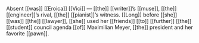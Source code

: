 Absent [[was]] [[Eroica]] [[Vici]] — [[the]] [[writer]]’s [[muse]], [[the]] [[engineer]]’s rival, [[the]] [[pianist]]’s witness. [[Long]] before [[she]] [[was]] [[the]] [[lawyer]], [[she]] used her [[friends]] [[to]] [[further]] [[the]] [[student]] council agenda [[of]] Maximilian Meyer, [[the]] president and her favorite [[pawn]].